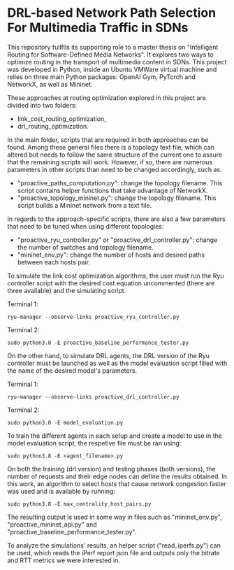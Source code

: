 # DRL-based Network Path Selection For Multimedia Traffic in SDNs #

This repository fullfils its supporting role to a master thesis on "Intelligent Routing for Software-Defined Media Networks". It explores two ways to optimize routing in the transport of multimedia content in SDNs. This project was developed in Python, inside an Ubuntu VMWare virtual machine and relies on three main Python packages: OpenAI Gym, PyTorch and NetworkX, as well as Mininet.

These approaches at routing optimization explored in this project are divided into two folders:
  - link_cost_routing_optimization,
  - drl_routing_optimization.

In the main folder, scripts that are required in both approaches can be found. Among these general files there is a topology text file, which can altered but needs to follow the same structure of the current one to assure that the remaining scripts will work. However, if so, there are numerous parameters in other scripts than need to be changed accordingly, such as:
 - "proactive_paths_computation.py": change the topology filename. This script contains helper functions that take advantage of NetworkX.
 - "proactive_topology_mininet.py": change the topology filename. This script builds a Mininet network from a text file.

In regards to the approach-specific scripts, there are also a few parameters that need to be tuned when using different topologies:
 - "proactive_ryu_controller.py" or "proactive_drl_controller.py": change the number of switches and topology filename.
 - "mininet_env.py": change the number of hosts and desired paths between each hosts pair.

To simulate the link cost optimization algorithms, the user must run the Ryu controller script with the desired cost equation uncommented (there are three available) and the simulating script.

Terminal 1:
```
ryu-manager --observe-links proactive_ryu_controller.py
```
Terminal 2:
```
sudo python3.8 -E proactive_baseline_performance_tester.py
```

On the other hand, to simulate DRL agents, the DRL version of the Ryu controller must be launched as well as the model evaluation script filled with the name of the desired model's parameters.

Terminal 1:
```
ryu-manager --observe-links proactive_drl_controller.py
```
Terminal 2:
```
sudo python3.8 -E model_evaluation.py
```

To train the different agents in each setup and create a model to use in the model evaluation script, the respetive file must be ran using:
```
sudo python3.8 -E <agent_filename>.py
```

On both the training (drl version) and testing phases (both versions), the number of requests and their edge nodes can define the results obtained. In this work, an algorithm to select hosts that cause network congestion faster was used and is available by running:
```
sudo python3.8 -E max_centrality_host_pairs.py
```

The resulting output is used in some way in files such as "mininet_env.py", "proactive_mininet_api.py" and "proactive_baseline_performance_tester.py".

To analyze the simulations' results, an helper script ("read_iperfs.py") can be used, which reads the iPerf report json file and outputs only the bitrate and RTT metrics we were interested in.
